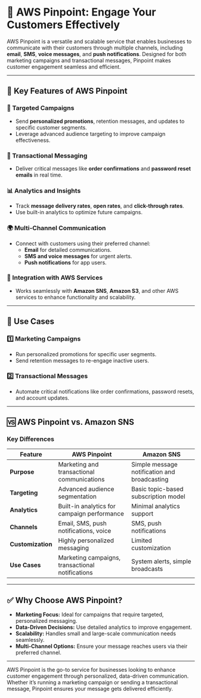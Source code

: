 # 📧 AWS Pinpoint: Engage Your Customers Effectively

AWS Pinpoint is a versatile and scalable service that enables businesses to communicate with their customers through multiple channels, including **email**, **SMS**, **voice messages**, and **push notifications**. Designed for both marketing campaigns and transactional messages, Pinpoint makes customer engagement seamless and efficient.

---

## 🌟 Key Features of AWS Pinpoint

### 🎯 Targeted Campaigns

- Send **personalized promotions**, retention messages, and updates to specific customer segments.
- Leverage advanced audience targeting to improve campaign effectiveness.

### 🔔 Transactional Messaging

- Deliver critical messages like **order confirmations** and **password reset emails** in real time.

### 📊 Analytics and Insights

- Track **message delivery rates**, **open rates**, and **click-through rates**.
- Use built-in analytics to optimize future campaigns.

### 🌍 Multi-Channel Communication

- Connect with customers using their preferred channel:
  - **Email** for detailed communications.
  - **SMS and voice messages** for urgent alerts.
  - **Push notifications** for app users.

### 🔄 Integration with AWS Services

- Works seamlessly with **Amazon SNS**, **Amazon S3**, and other AWS services to enhance functionality and scalability.

---

## 🎯 Use Cases

### 1️⃣ Marketing Campaigns

- Run personalized promotions for specific user segments.
- Send retention messages to re-engage inactive users.

### 2️⃣ Transactional Messages

- Automate critical notifications like order confirmations, password resets, and account updates.

---

## 🆚 AWS Pinpoint vs. Amazon SNS

### Key Differences

| **Feature**       | **AWS Pinpoint**                                 | **Amazon SNS**                               |
| ----------------- | ------------------------------------------------ | -------------------------------------------- |
| **Purpose**       | Marketing and transactional communications       | Simple message notification and broadcasting |
| **Targeting**     | Advanced audience segmentation                   | Basic topic-based subscription model         |
| **Analytics**     | Built-in analytics for campaign performance      | Minimal analytics support                    |
| **Channels**      | Email, SMS, push notifications, voice            | SMS, push notifications                      |
| **Customization** | Highly personalized messaging                    | Limited customization                        |
| **Use Cases**     | Marketing campaigns, transactional notifications | System alerts, simple broadcasts             |

---

## ✅ Why Choose AWS Pinpoint?

- **Marketing Focus:** Ideal for campaigns that require targeted, personalized messaging.
- **Data-Driven Decisions:** Use detailed analytics to improve engagement.
- **Scalability:** Handles small and large-scale communication needs seamlessly.
- **Multi-Channel Options:** Ensure your message reaches users via their preferred channel.

---

AWS Pinpoint is the go-to service for businesses looking to enhance customer engagement through personalized, data-driven communication. Whether it’s running a marketing campaign or sending a transactional message, Pinpoint ensures your message gets delivered efficiently.
